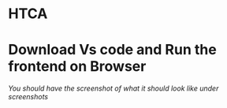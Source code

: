 # HTCA
# Download Vs code and Run the frontend on Browser
<i> You should have the screenshot of what it should look like under screenshots <i>


